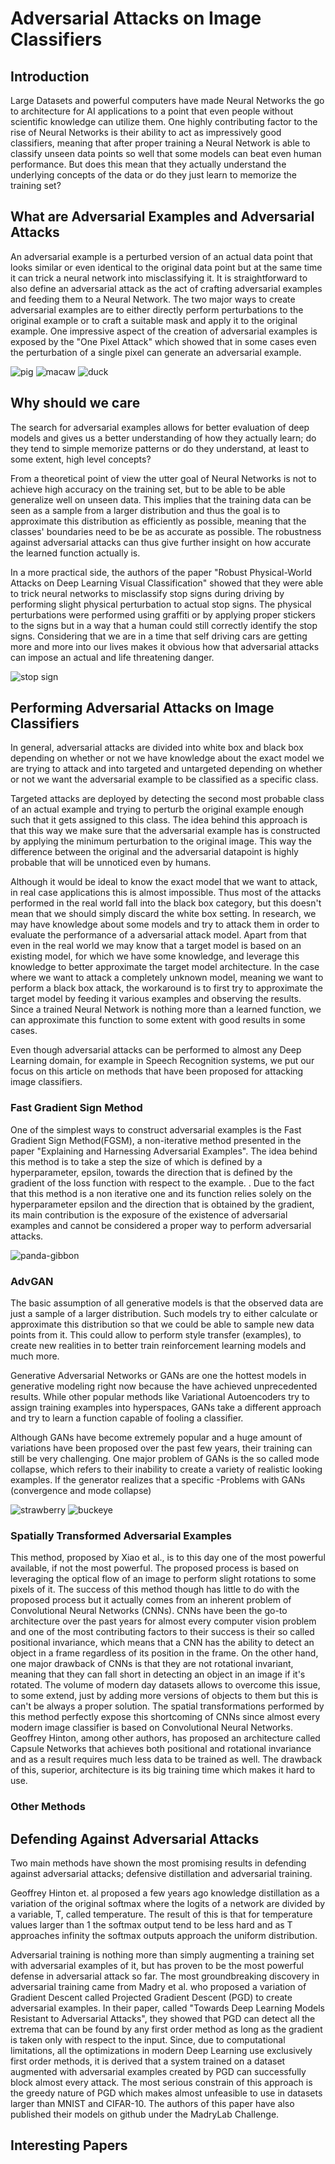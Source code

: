 # Adversarial Attacks on Image Classifiers

## Introduction
Large Datasets and powerful computers have made Neural Networks the go to architecture for AI applications to a point that even people without scientific knowledge can utilize them. One highly contributing factor to the rise of Neural Networks is their ability to act as impressively good classifiers, meaning that after proper training a Neural Network is able to classify unseen data points so well that some models can beat even human performance. But does this mean that they actually understand the underlying concepts of the data or do they just learn to memorize the training set? 


## What are Adversarial Examples and Adversarial Attacks
An adversarial example is a perturbed version of an actual data point that looks similar or even identical to the original data point but at the same time it can trick a neural network into misclassifying it. It is straightforward to also define an adversarial attack as the act of crafting adversarial examples and feeding them to a Neural Network. The two major ways to create adversarial examples are to either directly perform  perturbations to the original example or to craft a suitable mask and apply it to the original example. One impressive aspect of the creation of adversarial examples is exposed by the "One Pixel Attack" which showed that in some cases even the perturbation of a single pixel can generate an adversarial example. 

![pig](https://github.com/GiorgosKarantonis/Adversarial-Attacks/blob/master/img/pig.png)
![macaw](https://github.com/GiorgosKarantonis/Adversarial-Attacks/blob/master/img/macaw.png)
![duck](https://github.com/GiorgosKarantonis/Adversarial-Attacks/blob/master/img/duck.png)


## Why should we care
The search for adversarial examples allows for better evaluation of deep models and gives us a better understanding of how they actually learn; do they tend to simple memorize patterns or do they understand, at least to some extent, high level concepts?

From a theoretical point of view the utter goal of Neural Networks is not to achieve high accuracy on the training set, but to be able to be able generalize well on unseen data. This implies that the training data can be seen as a sample from a larger distribution and thus the goal is to approximate this distribution as efficiently as possible, meaning that the classes' boundaries need to be be as accurate as possible. The robustness against adversarial attacks can thus give further insight on how accurate the learned function actually is. 

In a more practical side, the authors of the paper "Robust Physical-World Attacks on Deep Learning Visual Classification" showed that they were able to trick neural networks to misclassify stop signs during driving by performing slight physical perturbation to actual stop signs. The physical perturbations were performed using graffiti or by applying proper stickers to the signs but in a way that a human could still correctly identify the stop signs. Considering that we are in a time that self driving cars are getting more and more into our lives makes it obvious how that adversarial attacks can impose an actual and life threatening danger. 

![stop sign](https://github.com/GiorgosKarantonis/Adversarial-Attacks/blob/master/img/stop_sign.png)


## Performing Adversarial Attacks on Image Classifiers
In general, adversarial attacks are divided into white box and black box depending on whether or not we have knowledge about the exact model we are trying to attack and into targeted and untargeted depending on whether or not we want the adversarial example to be classified as a specific class. 

Targeted attacks are deployed by detecting the second most probable class of an actual example and trying to perturb the original example enough such that it gets assigned to this class. The idea behind this approach is that this way we make sure that the adversarial example has is constructed by applying the minimum perturbation to the original image. This way the difference between the original and the adversarial datapoint is highly probable that will be unnoticed even by humans. 

Although it would be ideal to know the exact model that we want to attack, in real case applications this is almost impossible. Thus most of the attacks performed in the real world fall into the black box category, but this doesn't mean that we should simply discard the white box setting. In research, we may have knowledge about some models and try to attack them in order to evaluate the performance of a adversarial attack model. Apart from that even in the real world we may know that a target model is based on an existing model, for which we have some knowledge, and leverage this knowledge to better approximate the target model architecture. In the case where we want to attack a completely unknown model, meaning we want to perform a black box attack, the workaround is to first try to approximate the target model by feeding it various examples and observing the results. Since a trained Neural Network is nothing more than a learned function, we can approximate this function to some extent with good results in some cases. 

Even though adversarial attacks can be performed to almost any Deep Learning domain, for example in Speech Recognition systems, we put our focus on this article on methods that have been proposed for attacking image classifiers. 

### Fast Gradient Sign Method
One of the simplest ways to construct adversarial examples is the Fast Gradient Sign Method(FGSM), a non-iterative method presented in the paper "Explaining and Harnessing Adversarial Examples". The idea behind this method is to take a step the size of which is defined by a hyperparameter, epsilon, towards the direction that is defined by the gradient of the loss function with respect to the example. . Due to the fact that this method is a non iterative one and its function relies solely on the hyperparameter epsilon and the direction that is obtained by the gradient, its main contribution is the exposure of the existence of adversarial examples and cannot be considered a proper way to perform adversarial attacks. 

![panda-gibbon](https://github.com/GiorgosKarantonis/Adversarial-Attacks/blob/master/img/panda_gibbon.png)

### AdvGAN
The basic assumption of all generative models is that the observed data are just a sample of a larger distribution. Such models try to either calculate or approximate this distribution so that we could be able to sample new data points from it. This could allow to perform style transfer (examples), to create new realities in to better train reinforcement learning models and much more. 

Generative Adversarial Networks or GANs are one the hottest models in generative modeling right now because the have achieved unprecedented results. While other popular methods like Variational Autoencoders try to assign training examples into hyperspaces, GANs take a different approach and try to learn a function capable of fooling a classifier. 

Although GANs have become extremely popular and a huge amount of variations have been proposed over the past few years, their training can still be very challenging. One major problem of GANs is the so called mode collapse, which refers to their inability to create a variety of realistic looking examples. If the generator realizes that a specific 
-Problems with GANs (convergence and mode collapse)

![strawberry](https://github.com/GiorgosKarantonis/Adversarial-Attacks/blob/master/img/strawberry.png)
![buckeye](https://github.com/GiorgosKarantonis/Adversarial-Attacks/blob/master/img/buckeye.png)

### Spatially Transformed Adversarial Examples
This method, proposed by Xiao et al., is to this day one of the most powerful available, if not the most powerful. The proposed process is based on leveraging the optical flow of an image to perform slight rotations to some pixels of it. The success of this method though has little to do with the proposed process but it actually comes from an inherent problem of Convolutional Neural Networks (CNNs). CNNs have been the go-to architecture over the past years for almost every computer vision problem and one of the most contributing factors to their success is their so called positional invariance, which means that a CNN has the ability to detect an object in a frame regardless of its position in the frame. On the other hand, one major drawback of CNNs is that they are not rotational invariant, meaning that they can fall short in detecting an object in an image if it's rotated. The volume of modern day datasets allows to overcome this issue, to some extend, just by adding more versions of objects to them but this is can't be always a proper solution. The spatial transformations performed by this method perfectly expose this shortcoming of CNNs since almost every modern image classifier is based on Convolutional Neural Networks. Geoffrey Hinton, among other authors, has proposed an architecture called Capsule Networks that achieves both positional and rotational invariance and as a result requires much less data to be trained as well. The drawback of this, superior, architecture is its big training time which makes it hard to use. 

### Other Methods


## Defending Against Adversarial Attacks
Two main methods have shown the most promising results in defending against adversarial attacks; defensive distillation and adversarial training. 

Geoffrey Hinton et. al proposed a few years ago knowledge distillation as a variation of the original softmax where the logits of a network are divided by a variable, T, called temperature. The result of this is that for temperature values larger than 1 the softmax output tend to be less hard and as T approaches infinity the softmax outputs approach the uniform distribution. 

Adversarial training is nothing more than simply augmenting a training set with adversarial examples of it, but has proven to be the most powerful defense in adversarial attack so far. The most groundbreaking discovery in adversarial training came from Madry et al. who proposed a variation of Gradient Descent called Projected Gradient Descent (PGD) to create adversarial examples. In their paper, called "Towards Deep Learning Models Resistant to Adversarial Attacks", they showed that PGD can detect all the extrema that can be found by any first order method as long as the gradient is taken only with respect to the input. Since, due to computational limitations, all the optimizations in modern Deep Learning use exclusively first order methods, it is derived that a system trained on a dataset augmented with adversarial examples created by PGD can successfully block almost every attack. The most serious constrain of this approach is the greedy nature of PGD which makes almost unfeasible to use in datasets larger than MNIST and CIFAR-10. The authors of this paper have also published their models on github under the MadryLab Challenge. 


## Interesting Papers
